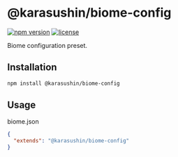 # @karasushin/biome-config

[![npm version](https://img.shields.io/npm/v/@karasushin/biome-config.svg)](https://www.npmjs.com/package/@karasushin/biome-config)
[![license](https://img.shields.io/npm/l/@karasushin/biome-config.svg)](https://github.com/KarasuShin/biome-config/blob/main/LICENSE)

Biome configuration preset.

## Installation

```bash
npm install @karasushin/biome-config
```

## Usage

biome.json

```json
{
  "extends": "@karasushin/biome-config"
}
```

